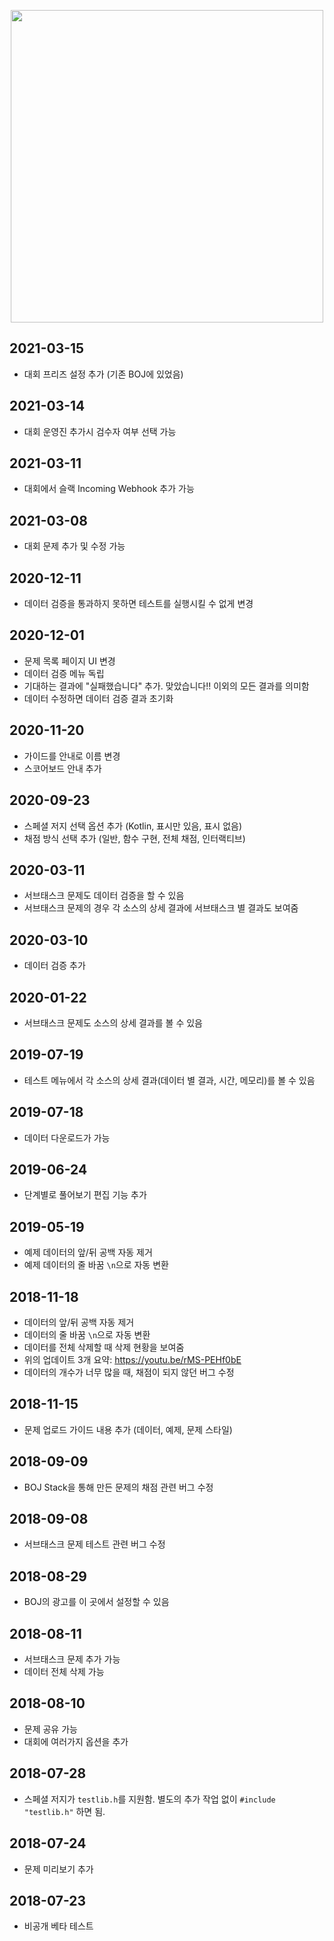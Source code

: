 <p align="center"><a href = "https://stack.acmicpc.net"><img src="https://upload.acmicpc.net/d1f1a4c2-7284-4c94-8c8e-4e287ea04bb4/boj-stack.png" width="500"></a></p>

## 2021-03-15

* 대회 프리즈 설정 추가 (기존 BOJ에 있었음)

## 2021-03-14

* 대회 운영진 추가시 검수자 여부 선택 가능

## 2021-03-11

* 대회에서 슬랙 Incoming Webhook 추가 가능

## 2021-03-08

* 대회 문제 추가 및 수정 가능

## 2020-12-11

* 데이터 검증을 통과하지 못하면 테스트를 실행시킬 수 없게 변경

## 2020-12-01

* 문제 목록 페이지 UI 변경
* 데이터 검증 메뉴 독립
* 기대하는 결과에 "실패했습니다" 추가. 맞았습니다!! 이외의 모든 결과를 의미함
* 데이터 수정하면 데이터 검증 결과 초기화

## 2020-11-20

* 가이드를 안내로 이름 변경
* 스코어보드 안내 추가

## 2020-09-23

* 스페셜 저지 선택 옵션 추가 (Kotlin, 표시만 있음, 표시 없음)
* 채점 방식 선택 추가 (일반, 함수 구현, 전체 채점, 인터랙티브)

## 2020-03-11

* 서브태스크 문제도 데이터 검증을 할 수 있음
* 서브태스크 문제의 경우 각 소스의 상세 결과에 서브태스크 별 결과도 보여줌

## 2020-03-10

* 데이터 검증 추가

## 2020-01-22

* 서브태스크 문제도 소스의 상세 결과를 볼 수 있음

## 2019-07-19

* 테스트 메뉴에서 각 소스의 상세 결과(데이터 별 결과, 시간, 메모리)를 볼 수 있음

## 2019-07-18

* 데이터 다운로드가 가능

## 2019-06-24

* 단계별로 풀어보기 편집 기능 추가

## 2019-05-19

* 예제 데이터의 앞/뒤 공백 자동 제거
* 예제 데이터의 줄 바꿈 `\n`으로 자동 변환

## 2018-11-18

* 데이터의 앞/뒤 공백 자동 제거
* 데이터의 줄 바꿈 `\n`으로 자동 변환
* 데이터를 전체 삭제할 때 삭제 현황을 보여줌
* 위의 업데이트 3개 요약: https://youtu.be/rMS-PEHf0bE
* 데이터의 개수가 너무 많을 때, 채점이 되지 않던 버그 수정

## 2018-11-15

* 문제 업로드 가이드 내용 추가 (데이터, 예제, 문제 스타일)

## 2018-09-09

* BOJ Stack을 통해 만든 문제의 채점 관련 버그 수정

## 2018-09-08

* 서브태스크 문제 테스트 관련 버그 수정

## 2018-08-29

* BOJ의 광고를 이 곳에서 설정할 수 있음

## 2018-08-11

* 서브태스크 문제 추가 가능
* 데이터 전체 삭제 가능

## 2018-08-10

* 문제 공유 가능
* 대회에 여러가지 옵션을 추가

## 2018-07-28

* 스페셜 저지가 `testlib.h`를 지원함. 별도의 추가 작업 없이 `#include "testlib.h"` 하면 됨.

## 2018-07-24

* 문제 미리보기 추가

## 2018-07-23

* 비공개 베타 테스트
